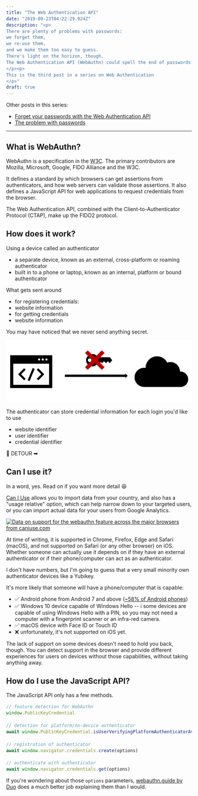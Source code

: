 ```yaml
---
title: "The Web Authentication API"
date: "2019-09-23T04:22:29.924Z"
description: "<p>
There are plenty of problems with passwords:
we forget them,
we re-use them,
and we make them too easy to guess.
There's light on the horizon, though.
The Web Authentication API (WebAuthn) could spell the end of passwords on the internet.
</p><p>
This is the third post in a series on Web Authentication
</p>"
draft: true
---
```


Other posts in this series:

- [Forget your passwords with the Web Authentication API](../fpart-1-orget-your-passwords)
- [The problem with passwords](../part-2-the-problem-with-passwords)

---

## What is WebAuthn?

WebAuthn is a specification in the <abbr title="World Wide Web Consortium">W3C</abbr>.
The primary contributors are Mozilla, Microsoft, Google, FIDO Alliance and the W3C.

It defines a standard by which browsers can get assertions from authenticators,
and how web servers can validate those assertions.
It also defines a JavaScript API for web applications to request credentials from the browser.

The Web Authentication API, combined with the Client-to-Authenticator Protocol (CTAP),
make up the FIDO2 protocol.

## How does it work?

Using a device called an authenticator

- a separate device, known as an external, cross-platform or roaming authenticator
- built in to a phone or laptop, known as an internal, platform or bound authenticator

What gets sent around

- for registering credentials:
- website information
- for getting credentials
- website information

You may have noticed that we never send anything secret.

 <img src="../no-secrets.png" alt="" role="presentation">

The authenticator can store credential information for each login you'd like to use

- website identifier
- user identifier
- credential identifier

<span role="img" alt="This section is being worked on">🚧 DETOUR ➡</span>

<!-- Some authenticators store the _actual_ private key for the credential source,
in this case they are referred to as **resident keys**, because they are resident on the authenticator.
Authenticators that support resident keys can only store a limited number -- because they have to physically store something, and storage is limited. The Yubikey 5C, for example, can store 25 resident keys.

Authenticators can hold an unlimited number of **non-resident keys** -- because nothing is stored on the device.
That might sound strange, but this actually works by encrypting the _credential_ private key using the private key baked in to the _device_ during manufacturing, and sending that to the client (browser, app, etc) as the credential ID.
That means when the application requests an assertion for any particular credential ID, the authenticator first has to decrypt the credential ID to get the private key, so that it can sign the authenticatorData.
As a consequence, non-resident keys cannot be used for usernameless scenarios, which we'll go into a bit further later on. -->

## Can I use it?

In a word, yes. Read on if you want more detail 😆

<a href="http://caniuse.com">Can I Use</a> allows you to import data from your country,
and also has a "usage relative" option, which can help narrow down to your targeted users,
or you can import actual data for your users from Google Analytics.

<script src="https://cdn.jsdelivr.net/gh/ireade/caniuse-embed/caniuse-embed.min.js"></script>
<p class="ciu_embed" data-feature="webauthn" data-periods="future_1,current,past_1" data-accessible-colours="false">
  <a href="http://caniuse.com/#feat=webauthn">
    <picture>
      <source type="image/webp" srcset="https://res.cloudinary.com/ireaderinokun/image/upload/v1569250922/caniuse-embed/webauthn-2019-9-23.webp">
      <source type="image/png" srcset="https://res.cloudinary.com/ireaderinokun/image/upload/v1569250922/caniuse-embed/webauthn-2019-9-23.png">
      <source type="image/jpeg" srcset="https://res.cloudinary.com/ireaderinokun/image/upload/v1569250922/caniuse-embed/webauthn-2019-9-23.jpg">
      <img src="https://res.cloudinary.com/ireaderinokun/image/upload/v1569250922/caniuse-embed/webauthn-2019-9-23.png" alt="Data on support for the webauthn feature across the major browsers from caniuse.com">
    </picture>
  </a>
</p>

At time of writing, it is supported in Chrome, Firefox, Edge and Safari (macOS),
and not supported on Safari (or any other browser) on iOS.
Whether someone can actually use it depends on
if they have an external authenticator
or if their phone/computer can act as an authenticator.

I don't have numbers, but I'm going to guess that a very small minority own authenticator devices like a Yubikey.

It's more likely that someone will have a phone/computer that is capable:

- ✅ Android phone from Android 7 and above ([~58% of Android phones](https://developer.android.com/about/dashboards?hl=en))
- ✅ Windows 10 device capable of Windows Hello -- <span role="img" alt="Note">ℹ</span> some devices are capable of using Windows Hello with a PIN, so you may not need a computer with a fingerprint scanner or an infra-red camera.
- ✅ macOS device with Face ID or Touch ID
- ❌ unfortunately, it's not supported on iOS yet.

The lack of support on some devices doesn't need to hold you back, though. You can detect support in the browser and provide different experiences for users on devices without those capabilities, without taking anything away.

## How do I use the JavaScript API?

The JavaScript API only has a few methods.

```js
// feature detection for WebAuthn
window.PublicKeyCredential

// detection for platform/on-device authenticator
await window.PublicKeyCredential.isUserVerifyingPlatformAuthenticatorAvailable()

// registration of authenticator
await window.navigator.credentials.create(options)

// authenticate with authenticator
await window.navigator.credentials.get(options)
```

If you're wondering about those `options` parameters,
<a href="https://webauthn.guide/">webauthn.guide by Duo</a> does a much better job explaining them than I would.

